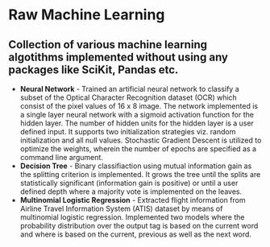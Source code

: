 # Raw Machine Learning
## Collection of various machine learning algotithms implemented without using any packages like SciKit, Pandas etc. 

- **Neural Network** - Trained an artificial neural network to classify a subset of the Optical Character Recognition dataset (OCR) which consist of the pixel values of 16 x 8 image. The network implemented is a single layer neural network with a sigmoid activation function for the hidden layer. The number of hidden units for the hidden layer is a user defined input. It supports two initialization strategies viz. random initialization and all null values. Stochastic Gradient Descent is utilized to optimize the weights, wherein the number of epochs are specified as a command line argument.  
- **Decision Tree** - Binary classifiaction using mutual information gain as the splitting criterion is implemented. It grows the tree until the splits are statistically significant (information gain is positive) or until a user defined depth where a majority vote is implemented on the leaves.  
- **Multinomial Logistic Regression** - Extracted flight information from Airline Travel Information System (ATIS) dataset by means of multinomial logistic regression. Implemented two models where the probability distribution over the output tag is based on the current word and where is based on the current, previous as well as the next word.

